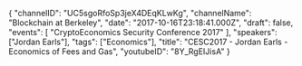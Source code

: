 {
    "channelID": "UC5sgoRfoSp3jeX4DEqKLwKg",
    "channelName": "Blockchain at Berkeley",
    "date": "2017-10-16T23:18:41.000Z",
    "draft": false,
    "events": [
        "CryptoEconomics Security Conference 2017"
    ],
    "speakers": ["Jordan Earls"],
    "tags": ["Economics"],
    "title": "CESC2017 - Jordan Earls - Economics of Fees and Gas",
    "youtubeID": "8Y_RgEIJisA"
}
